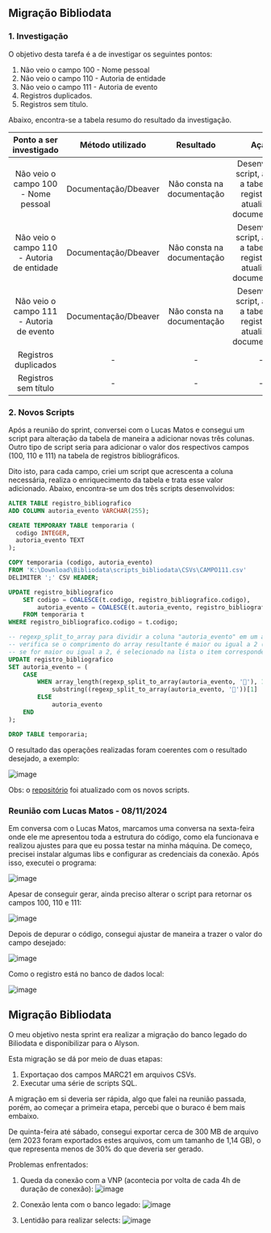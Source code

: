 ## Migração Bibliodata

### 1. Investigação

O objetivo desta tarefa é a de investigar os seguintes pontos:
1. Não veio o campo 100 - Nome pessoal
2. Não veio o campo 110 - Autoria de entidade
3. Não veio o campo 111 - Autoria de evento
4. Registros duplicados.
5. Registros sem título.

Abaixo, encontra-se a tabela resumo do resultado da investigação.

|           Ponto a   ser investigado          |   Método utilizado   |          Resultado         |                                      Ação                                      |
|:--------------------------------------------:|:--------------------:|:--------------------------:|:------------------------------------------------------------------------------:|
| Não veio o campo 100 - Nome pessoal          | Documentação/Dbeaver | Não consta na documentação | Desenvolver script, alterar a tabela de registros e atualizar a   documentação |
| Não veio o campo 110 - Autoria de   entidade | Documentação/Dbeaver | Não consta na documentação | Desenvolver script, alterar a tabela de registros e atualizar a   documentação |
| Não veio o campo 111 - Autoria de evento     | Documentação/Dbeaver | Não consta na documentação | Desenvolver script, alterar a tabela de registros e atualizar a   documentação |
| Registros duplicados                         | -                    | -                          | -                                                                              |
| Registros sem título                         | -                    | -                          | -                                                                              |

### 2. Novos Scripts

Após a reunião do sprint, conversei com o Lucas Matos e consegui um script para alteração da tabela de maneira a adicionar novas três colunas. Outro tipo de script seria para adicionar o valor dos respectivos campos (100, 110 e 111) na tabela de registros bibliográficos.

Dito isto, para cada campo, criei um script que acrescenta a coluna necessária, realiza o enriquecimento da tabela e trata esse valor adicionado. Abaixo, encontra-se um dos três scripts desenvolvidos:
```sql
ALTER TABLE registro_bibliografico 
ADD COLUMN autoria_evento VARCHAR(255);

CREATE TEMPORARY TABLE temporaria (
  codigo INTEGER,
  autoria_evento TEXT
);

COPY temporaria (codigo, autoria_evento)
FROM 'K:\Download\Bibliodata\scripts_bibliodata\CSVs\CAMPO111.csv'
DELIMITER ';' CSV HEADER;

UPDATE registro_bibliografico
	SET codigo = COALESCE(t.codigo, registro_bibliografico.codigo),
    	autoria_evento = COALESCE(t.autoria_evento, registro_bibliografico.autoria_evento)
	FROM temporaria t
WHERE registro_bibliografico.codigo = t.codigo;

-- regexp_split_to_array para dividir a coluna "autoria_evento" em um array de strings usando o caractere "" como delimitador.
-- verifica se o comprimento do array resultante é maior ou igual a 2 (ou seja, se existem pelo menos duas ocorrências do caractere "").
-- se for maior ou igual a 2, é selecionado na lista o item correspondente a variável "título"
UPDATE registro_bibliografico
SET autoria_evento = (
    CASE
        WHEN array_length(regexp_split_to_array(autoria_evento, ''), 1) >= 2 THEN
            substring((regexp_split_to_array(autoria_evento, ''))[1] || '' || (regexp_split_to_array(autoria_evento, ''))[2] FROM 3)
        ELSE
            autoria_evento
    END
);

DROP TABLE temporaria;
```




O resultado das operações realizadas foram coerentes com o resultado desejado, a exemplo:

![image](https://github.com/user-attachments/assets/b46c183a-b086-40d9-afd7-900cd237dd7b)

Obs: o [repositório]() foi atualizado com os novos scripts.

### Reunião com Lucas Matos - 08/11/2024

Em conversa com o Lucas Matos, marcamos uma conversa na sexta-feira onde ele me apresentou toda a estrutura do código, como ela funcionava e realizou ajustes para que eu possa testar na minha máquina. De começo, precisei instalar algumas libs e configurar as credenciais da conexão. Após isso, executei o programa:

![image](https://github.com/user-attachments/assets/210af0d5-3b23-4233-93ff-1703bfca1170)

Apesar de conseguir gerar, ainda preciso alterar o script para retornar os campos 100, 110 e 111:

![image](https://github.com/user-attachments/assets/33aa6cf2-1803-4607-a9ab-58c1fed1b398)

Depois de depurar o código, consegui ajustar de maneira a trazer o valor do campo desejado:

![image](https://github.com/user-attachments/assets/1ecb7ea6-9c91-40f8-887f-6ffc07889498)

Como o registro está no banco de dados local:

![image](https://github.com/user-attachments/assets/92c8eebe-e8a5-40f1-92d0-c37d4912b4b4)

## Migração Bibliodata

O meu objetivo nesta sprint era realizar a migração do banco legado do Biliodata e disponibilizar para o Alyson.

Esta migração se dá por meio de duas etapas:
1. Exportaçao dos campos MARC21 em arquivos CSVs.
2. Executar uma série de scripts SQL.

A migração em si deveria ser rápida, algo que falei na reunião passada, porém, ao começar a primeira etapa, percebi que o buraco é bem mais embaixo.

De quinta-feira até sábado, consegui exportar cerca de 300 MB de arquivo (em 2023 foram exportados estes arquivos, com um tamanho de 1,14 GB), o que representa menos de 30% do que deveria ser gerado.

Problemas enfrentados:
1. Queda da conexão com a VNP (acontecia por volta de cada 4h de duração de conexão): 
![image](https://github.com/user-attachments/assets/8897f4a1-4fd1-495d-b210-d30abbb77bed)

2. Conexão lenta com o banco legado:
![image](https://github.com/user-attachments/assets/c23169d7-57ea-4dae-a891-3e8166c89d11)

3. Lentidão para realizar selects:
![image](https://github.com/user-attachments/assets/8d11dfc4-3ba3-46f4-9bde-00019c0ed56d)
